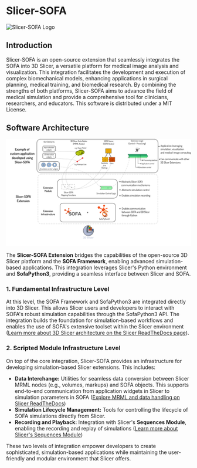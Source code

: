 # Slicer-SOFA

![Slicer-SOFA Logo](./slicer-sofa-logo.png)

## Introduction

Slicer-SOFA is an open-source extension that seamlessly integrates the SOFA into 3D Slicer, a versatile platform for medical image analysis and visualization. This integration facilitates the development and execution of complex biomechanical models, enhancing applications in surgical planning, medical training, and biomedical research. By combining the strengths of both platforms, Slicer-SOFA aims to advance the field of medical simulation and provide a comprehensive tool for clinicians, researchers, and educators. This software is distributed under a MIT License.

## Software Architecture

![Slicer-SOFA Architecture](./slicer-sofa-architecture.png)

The **Slicer-SOFA Extension** bridges the capabilities of the open-source 3D Slicer platform and the **SOFA Framework**, enabling advanced simulation-based applications. This integration leverages Slicer's Python environment and **SofaPython3**, providing a seamless interface between Slicer and SOFA. 

### 1. Fundamental Infrastructure Level
At this level, the SOFA Framework and SofaPython3 are integrated directly into 3D Slicer. This allows Slicer users and developers to interact with SOFA's robust simulation capabilities through the SofaPython3 API. The integration builds the foundation for simulation-based workflows and enables the use of SOFA's extensive toolset within the Slicer environment ([Learn more about 3D Slicer architecture on the Slicer ReadTheDocs page](https://slicer.readthedocs.io/en/latest/)).

### 2. Scripted Module Infrastructure Level
On top of the core integration, Slicer-SOFA provides an infrastructure for developing simulation-based Slicer extensions. This includes:
- **Data Interchange:** Utilities for seamless data conversion between Slicer MRML nodes (e.g., volumes, markups) and SOFA objects. This supports end-to-end communication from application widgets in Slicer to simulation parameters in SOFA ([Explore MRML and data handling on Slicer ReadTheDocs](https://slicer.readthedocs.io/en/latest/developer_guide/mrml.html))
- **Simulation Lifecycle Management:** Tools for controlling the lifecycle of SOFA simulations directly from Slicer.
- **Recording and Playback:** Integration with Slicer's **Sequences Module**, enabling the recording and replay of simulations ([Learn more about Slicer's Sequences Module](https://slicer.readthedocs.io/en/latest/user_guide/modules/sequences.html))

These two levels of integration empower developers to create sophisticated, simulation-based applications while maintaining the user-friendly and modular environment that Slicer offers.
